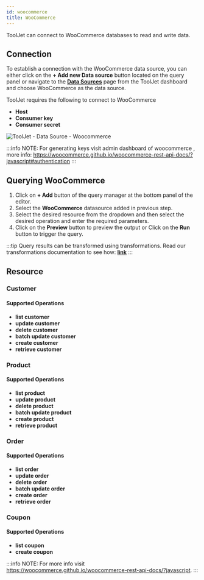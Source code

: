 ```yaml
---
id: woocommerce
title: WooCommerce
---
```


ToolJet can connect to WooCommerce databases to read and write data.

<div style={{paddingTop:'24px'}}>

## Connection

To establish a connection with the WooCommerce data source, you can either click on the **+ Add new Data source** button located on the query panel or navigate to the **[Data Sources](/docs/data-sources/overview)** page from the ToolJet dashboard and choose WooCommerce as the data source.

ToolJet requires the following to connect to WooCommerce

- **Host**
- **Consumer key**
- **Consumer secret**

<img className="screenshot-full" src="/img/datasource-reference/woocommerce/woocomerce-auth-v2.png" alt="ToolJet - Data Source - Woocommerce" />

:::info
NOTE: For generating keys visit admin dashboard of woocommerce , more info: https://woocommerce.github.io/woocommerce-rest-api-docs/?javascript#authentication
:::

</div>

<div style={{paddingTop:'24px'}}>

## Querying WooCommerce

1. Click on **+ Add** button of the query manager at the bottom panel of the editor.
2. Select the **WooCommerce** datasource added in previous step.
3. Select the desired resource from the dropdown and then select the desired operation and enter the required parameters.
4. Click on the **Preview** button to preview the output or Click on the **Run** button to trigger the query.

:::tip
Query results can be transformed using transformations. Read our transformations documentation to see how: **[link](/docs/beta/app-builder/custom-code/transform-data)**
:::

</div>

<div style={{paddingTop:'24px'}}>

## Resource

### Customer

#### Supported Operations

- **list customer**
- **update customer**
- **delete customer**
- **batch update customer**
- **create customer**
- **retrieve customer**

### Product

#### Supported Operations

- **list product**
- **update product**
- **delete product**
- **batch update product**
- **create product**
- **retrieve product**

### Order

#### Supported Operations

- **list order**
- **update order**
- **delete order**
- **batch update order**
- **create order**
- **retrieve order**

### Coupon

#### Supported Operations

- **list coupon**
- **create coupon**

:::info
NOTE: For more info visit https://woocommerce.github.io/woocommerce-rest-api-docs/?javascript.
:::

</div>
